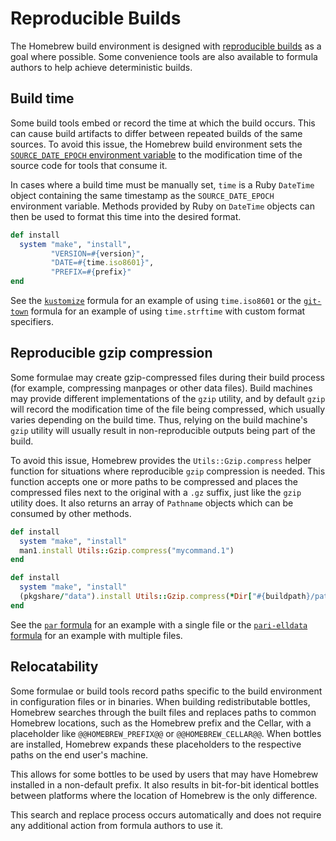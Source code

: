 # Reproducible Builds

The Homebrew build environment is designed with [reproducible builds](https://reproducible-builds.org) as a goal where possible. Some convenience tools are also available to formula authors to help achieve deterministic builds.

## Build time

Some build tools embed or record the time at which the build occurs. This can cause build artifacts to differ between repeated builds of the same sources. To avoid this issue, the Homebrew build environment sets the [`SOURCE_DATE_EPOCH` environment variable](https://reproducible-builds.org/docs/source-date-epoch/) to the modification time of the source code for tools that consume it.

In cases where a build time must be manually set, `time` is a Ruby `DateTime` object containing the same timestamp as the `SOURCE_DATE_EPOCH` environment variable. Methods provided by Ruby on `DateTime` objects can then be used to format this time into the desired format.

```ruby
def install
  system "make", "install",
         "VERSION=#{version}",
         "DATE=#{time.iso8601}",
         "PREFIX=#{prefix}"
end
```

See the [`kustomize`](https://github.com/Homebrew/homebrew-core/blob/442f9cc511ce6dfe75b96b2c83749d90dde914d2/Formula/k/kustomize.rb#L32) formula for an example of using `time.iso8601` or the [`git-town`](https://github.com/Homebrew/homebrew-core/blob/442f9cc511ce6dfe75b96b2c83749d90dde914d2/Formula/g/git-town.rb#L25) formula for an example of using `time.strftime` with custom format specifiers.

## Reproducible gzip compression

Some formulae may create gzip-compressed files during their build process (for example, compressing manpages or other data files). Build machines may provide different implementations of the `gzip` utility, and by default `gzip` will record the modification time of the file being compressed, which usually varies depending on the build time. Thus, relying on the build machine's `gzip` utility will usually result in non-reproducible outputs being part of the build.

To avoid this issue, Homebrew provides the `Utils::Gzip.compress` helper function for situations where reproducible `gzip` compression is needed. This function accepts one or more paths to be compressed and places the compressed files next to the original with a `.gz` suffix, just like the `gzip` utility does. It also returns an array of `Pathname` objects which can be consumed by other methods.

```ruby
def install
  system "make", "install"
  man1.install Utils::Gzip.compress("mycommand.1")
end
```

```ruby
def install
  system "make", "install"
  (pkgshare/"data").install Utils::Gzip.compress(*Dir["#{buildpath}/path/to/some/folder/contents/*"])
end
```

See the [`par` formula](https://github.com/Homebrew/homebrew-core/blob/442f9cc511ce6dfe75b96b2c83749d90dde914d2/Formula/p/par.rb#L30) for an example with a single file or the [`pari-elldata` formula](https://github.com/Homebrew/homebrew-core/blob/442f9cc511ce6dfe75b96b2c83749d90dde914d2/Formula/p/pari-elldata.rb#L28) for an example with multiple files.

## Relocatability

Some formulae or build tools record paths specific to the build environment in configuration files or in binaries. When building redistributable bottles, Homebrew searches through the built files and replaces paths to common Homebrew locations, such as the Homebrew prefix and the Cellar, with a placeholder like `@@HOMEBREW_PREFIX@@` or `@@HOMEBREW_CELLAR@@`. When bottles are installed, Homebrew expands these placeholders to the respective paths on the end user's machine.

This allows for some bottles to be used by users that may have Homebrew installed in a non-default prefix. It also results in bit-for-bit identical bottles between platforms where the location of Homebrew is the only difference.

This search and replace process occurs automatically and does not require any additional action from formula authors to use it.
